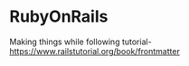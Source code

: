 # RubyOnRails

Making things while following tutorial-
https://www.railstutorial.org/book/frontmatter
